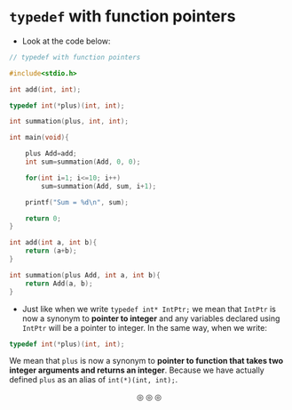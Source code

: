 # `typedef` with function pointers
* Look at the code below:

```c
// typedef with function pointers

#include<stdio.h>

int add(int, int);

typedef int(*plus)(int, int);

int summation(plus, int, int);

int main(void){

	plus Add=add;
	int sum=summation(Add, 0, 0);

	for(int i=1; i<=10; i++)
		sum=summation(Add, sum, i+1);

	printf("Sum = %d\n", sum);

	return 0;
}

int add(int a, int b){
	return (a+b);
}

int summation(plus Add, int a, int b){
	return Add(a, b);
}
```
* Just like when we write `typedef int* IntPtr;` we mean that `IntPtr` is now a synonym to **pointer to integer** and any variables declared using `IntPtr` will be a pointer to integer. In the same way, when we write:
```c
typedef int(*plus)(int, int);
```
We mean that `plus` is now a synonym to **pointer to function that takes two integer arguments and returns an integer**. Because we have actually defined `plus` as an alias of `int(*)(int, int);`.

<p align="center">
&#9678; &#9678; &#9678;
</p>
